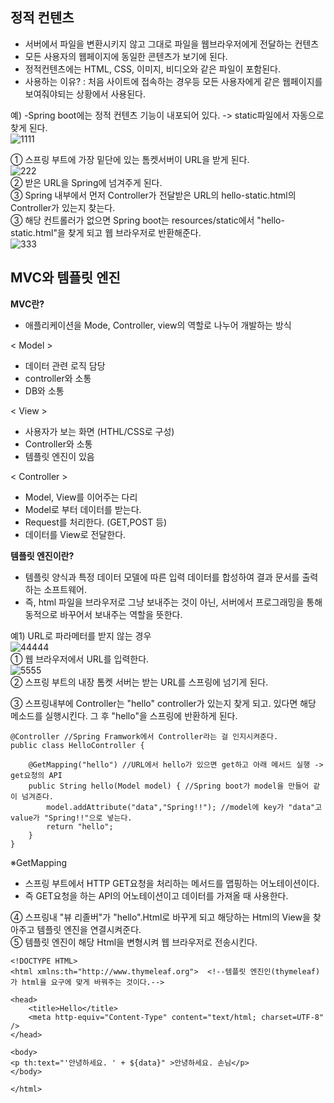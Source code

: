 __정적 컨텐츠__
------------------------
- 서버에서 파일을 변환시키지 않고 그대로 파일을 웹브라우저에게 전달하는 컨텐츠
- 모든 사용자의 웹페이지에 동일한 콘텐츠가 보기에 된다.
- 정적컨텐츠에는 HTML, CSS, 이미지, 비디오와 같은 파일이 포함된다.
- 사용하는 이유? : 처음 사이트에 접속하는 경우등 모든 사용자에게 같은 웹페이지를 보여줘야되는 상황에서 사용된다.  

예)
-Spring boot에는 정적 컨텐츠 기능이 내포되어 있다. -> static파일에서 자동으로 찾게 된다.     
![1111](https://user-images.githubusercontent.com/96917871/151364656-a5aa55a6-b250-406e-b49b-71132edda34a.PNG)      

① 스프링 부트에 가장 밑단에 있는 톰켓서버이 URL을 받게 된다.       
![222](https://user-images.githubusercontent.com/96917871/151364587-8c62d571-95f4-40f0-ae8a-08e6a1dd4b80.PNG)     
② 받은 URL을 Spring에 넘겨주게 된다.     
③ Spring 내부에서 먼저 Controller가 전달받은 URL의 hello-static.html의 Controller가 있는지 찾는다.      
③ 해당 컨트롤러가 없으면 Spring boot는 resources/static에서 "hello-static.html"을 찾게 되고 웹 브라우저로 반환해준다.      
![333](https://user-images.githubusercontent.com/96917871/151364889-ae09786f-d0bb-46a6-b6ef-19b8a544cd48.PNG)      


__MVC와 템플릿 엔진__
-------------------------
__MVC란?__
- 애플리케이션을 Mode, Controller, view의 역할로 나누어 개발하는 방식  

< Model >    
- 데이터 관련 로직 담당   
- controller와 소통   
- DB와 소통  

< View >
- 사용자가 보는 화면 (HTHL/CSS로 구성)  
- Controller와 소통    
- 템플릿 엔진이 있음   

< Controller >   
- Model, View를 이어주는 다리   
- Model로 부터 데이터를 받는다.   
- Request를 처리한다. (GET,POST 등)   
- 데이터를 View로 전달한다.   

__템플릿 엔진이란?__
- 템플릿 양식과 특정 데이터 모델에 따른 입력 데이터를 합성하여 결과 문서를 출력하는 소프트웨어.     
- 즉, html 파일을 브라우저로 그냥 보내주는 것이 아닌, 서버에서 프로그래밍을 통해 동적으로 바꾸어서 보내주는 역할을 뜻한다.     

예1) URL로 파라메터를 받지 않는 경우    
![44444](https://user-images.githubusercontent.com/96917871/151367815-ea8f09be-22ad-4d98-8654-b4bff04ee428.PNG)    
① 웹  브라우저에서 URL를 입력한다.     
![5555](https://user-images.githubusercontent.com/96917871/151368014-71385e02-4318-4c0d-8e07-572bb6c3e15a.PNG)    
② 스프링 부트의 내장 톰켓 서버는 받는 URL를 스프링에 넘기게 된다.     

③ 스프링내부에 Controller는 "hello" controller가 있는지 찾게 되고. 있다면 해당 메소드를 실행시킨다. 그 후 "hello"을 스프링에 반환하게 된다.      
```
@Controller //Spring Framwork에서 Controller라는 걸 인지시켜준다.    
public class HelloController {     

    @GetMapping("hello") //URL에서 hello가 있으면 get하고 아래 메서드 실행 -> get요청의 API    
    public String hello(Model model) { //Spring boot가 model을 만들어 같이 넘겨준다.     
        model.addAttribute("data","Spring!!"); //model에 key가 "data"고 value가 "Spring!!"으로 넣는다.   
        return "hello";    
    }   
}   
```  
※GetMapping    
- 스프링 부트에서 HTTP GET요청을 처리하는 메서드를 맵핑하는 어노테이션이다.   
- 즉 GET요청을 하는 API의 어노테이션이고 데이터를 가져올 때 사용한다.      
  
④ 스프링내 "뷰 리졸버"가 "hello".Html로 바꾸게 되고 해당하는 Html의 View을 찾아주고 템플릿 엔진을 연결시켜준다.      
⑤ 템플릿 엔진이 해당 Html을 변형시켜 웹 브라우저로 전송시킨다.   
```
<!DOCTYPE HTML>
<html xmlns:th="http://www.thymeleaf.org">  <!--템플릿 엔진인(thymeleaf)가 html을 요구에 맞게 바꿔주는 것이다.-->

<head>
    <title>Hello</title>
    <meta http-equiv="Content-Type" content="text/html; charset=UTF-8" />
</head>

<body>
<p th:text="'안녕하세요. ' + ${data}" >안녕하세요. 손님</p>
</body>

</html>
```

  




